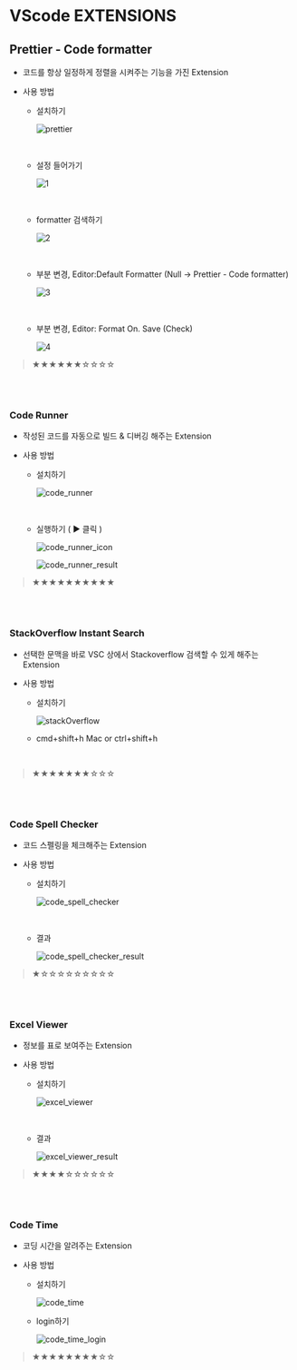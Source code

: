 # VScode EXTENSIONS

## Prettier - Code formatter

- 코드를 항상 일정하게 정렬을 시켜주는 기능을 가진 Extension
- 사용 방법

  - 설치하기

    ![prettier](https://github.com/YYYEJI/GBC33_ProgrammerBase/blob/master/송예지/img/prettier.png?raw=true)

  <br/>

  - 설정 들어가기

    ![1](https://github.com/YYYEJI/GBC33_ProgrammerBase/blob/master/송예지/img/1.png?raw=true)

    <br/>

  - formatter 검색하기

    ![2](https://github.com/YYYEJI/GBC33_ProgrammerBase/blob/master/송예지/img/2.png?raw=true)

    <br/>

  - 부분 변경, Editor:Default Formatter (Null -> Prettier - Code formatter)

    ![3](https://github.com/YYYEJI/GBC33_ProgrammerBase/blob/master/송예지/img/3.png?raw=true)

    <br/>

  - 부분 변경, Editor: Format On. Save (Check)

    ![4](https://github.com/YYYEJI/GBC33_ProgrammerBase/blob/master/송예지/img/4.png?raw=true)

> ★★★★★★☆☆☆☆

<br/>
<br/>

### Code Runner

- 작성된 코드를 자동으로 빌드 & 디버깅 해주는 Extension
- 사용 방법

  - 설치하기

    ![code_runner](https://github.com/YYYEJI/GBC33_ProgrammerBase/blob/master/송예지/img/code_runner.png?raw=true)

      <br/>

  - 실행하기 ( ▶ 클릭 )

    ![code_runner_icon](https://github.com/YYYEJI/GBC33_ProgrammerBase/blob/master/송예지/img/code_runner_icon.png?raw=true)

    ![code_runner_result](https://github.com/YYYEJI/GBC33_ProgrammerBase/blob/master/송예지/img/code_runner_result.png?raw=true)

> ★★★★★★★★★★

<br/>
<br/>

### StackOverflow Instant Search

- 선택한 문맥을 바로 VSC 상에서 Stackoverflow 검색할 수 있게 해주는 Extension
- 사용 방법

  - 설치하기

    ![stackOverflow](https://github.com/YYYEJI/GBC33_ProgrammerBase/blob/master/송예지/img/Stackoverflow_instant_search.png?raw=true)

  - cmd+shift+h Mac or ctrl+shift+h

<br/>

> ★★★★★★★☆☆☆

  <br/>
  <br/>

### Code Spell Checker

- 코드 스펠링을 체크해주는 Extension
- 사용 방법

  - 설치하기

    ![code_spell_checker](https://github.com/YYYEJI/GBC33_ProgrammerBase/blob/master/송예지/img/code_spell_checker.png?raw=true)

    <br/>

  - 결과

    ![code_spell_checker_result](https://github.com/YYYEJI/GBC33_ProgrammerBase/blob/master/송예지/img/code_spell_checker_result.png?raw=true)

> ★☆☆☆☆☆☆☆☆☆

<br/>
<br/>

### Excel Viewer

- 정보를 표로 보여주는 Extension
- 사용 방법

  - 설치하기

    ![excel_viewer](https://github.com/YYYEJI/GBC33_ProgrammerBase/blob/master/송예지/img/excel_viewer.png?raw=true)

  <br/>

  - 결과

    ![excel_viewer_result](https://github.com/YYYEJI/GBC33_ProgrammerBase/blob/master/송예지/img/excel_viewer_result.png?raw=true)

> ★★★★☆☆☆☆☆☆

<br/>
<br/>

### Code Time

- 코딩 시간을 알려주는 Extension
- 사용 방법

  - 설치하기

    ![code_time](https://github.com/YYYEJI/GBC33_ProgrammerBase/blob/master/송예지/img/code_time.png?raw=true)

  - login하기

    ![code_time_login](https://github.com/YYYEJI/GBC33_ProgrammerBase/blob/master/송예지/img/code_time_login.png?raw=true)

> ★★★★★★★★☆☆
